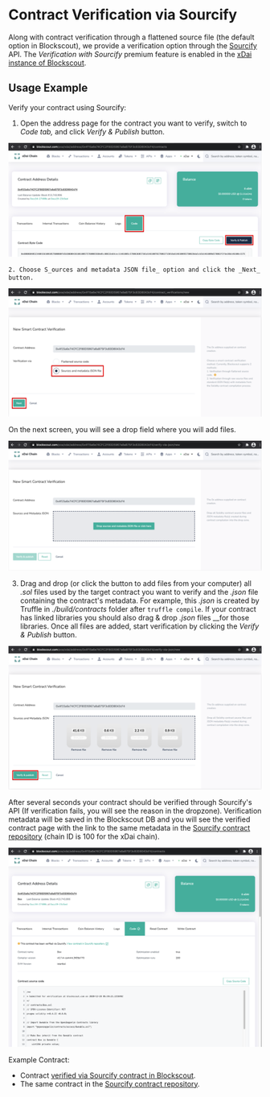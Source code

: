 # Contract Verification via Sourcify

Along with contract verification through a flattened source file \(the default option in Blockscout\), we provide a verification option through the [Sourcify](https://sourcify.dev/) API. The _Verification with Sourcify_ premium feature is enabled in the [xDai instance of Blockscout](https://blockscout.com/xdai/mainnet).

## Usage Example

Verify your contract using Sourcify:

   1. Open the address page for the contract you want to verify, switch to _Code tab,_ and click _Verify & Publish_ button.

![](../../.gitbook/assets/screenshot-2020-12-28-at-08.38.15_2.png)

    2. Choose S_ources and metadata JSON file_ option and click the _Next_ button.

![](../../.gitbook/assets/screenshot-2020-12-28-at-08.43.13_2.png)

On the next screen, you will see a drop field where you will add files.

![](../../.gitbook/assets/screenshot-2020-12-28-at-08.46.06.png)

3. Drag and drop \(or click the button to add files from your computer\) all _.sol_ files used by the target contract you want to verify and the _.json_ file containing the contract's metadata. For example, this _.json_ is created by Truffle in _./build/contracts_ folder after `truffle compile`. If your contract has linked libraries you should also drag & drop _.json_ files __for those libraries. Once all files are added, start verification by clicking the _Verify & Publish_ button.

![](../../.gitbook/assets/screenshot-2020-12-28-at-08.57.42_2.png)

After several seconds your contract should be verified through Sourcify's API \(If verification fails, you will see the reason in the dropzone\). Verification metadata will be saved in the Blockscout DB and you will see the verified contract page with the link to the same metadata in the [Sourcify contract repository](https://contractrepo.komputing.org/contracts/full_match/100/) \(chain ID is 100 for the xDai chain\).

![](../../.gitbook/assets/screenshot-2020-12-28-at-08.59.50.png)

Example Contract:

* Contract [verified via Sourcify contract in Blockscout](https://blockscout.com/xdai/mainnet/address/0x4f15a6e74CFC2F80D5967a8aB75F3c83D8043cF4/contracts). 
* The same contract in the [Sourcify contract repository](https://contractrepo.komputing.org/contracts/full_match/100/0x4f15a6e74CFC2F80D5967a8aB75F3c83D8043cF4/).

